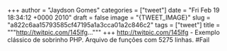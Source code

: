 
+++
author = "Jaydson Gomes"
categories = ["tweet"]
date = "Fri Feb 19 18:34:12 +0000 2010"
draft = false
image = "{TWEET_IMAGE}"
slug = "a822c6aa15793585cf47195a1a3cca01a2c846c2"
tags = ["tweet"]
title = """http://twitpic.com/145lfg..."""
+++
http://twitpic.com/145lfg - Exemplo clássico de sobrinho PHP. Arquivo de funções com 5275 linhas. #Fail
